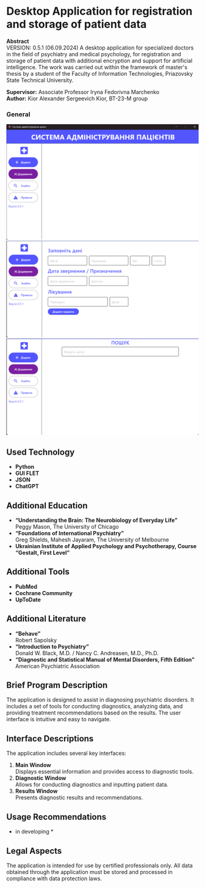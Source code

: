 # Desktop Application for registration and storage of patient data

**Abstract**  
VERSION: 0.5.1 (06.09.2024)
A desktop application for specialized doctors in the field of psychiatry and medical psychology, for registration and storage of patient data with additional encryption and support for artificial intelligence.
The work was carried out within the framework of master's thesis by a student of the Faculty of Information Technologies, Priazovsky State Technical University.

**Supervisor:** Associate Professor Iryna Fedorivna Marchenko  
**Author:** Kior Alexander Sergeevich Kior, BT-23-M group

### General
![Screen1](./assets/Screen1.png)
![Screen2](./assets/Screen2.png)
![Screen3](./assets/Screen3.png)

## Used Technology
- **Python**
- **GUI FLET**
- **JSON**
- **ChatGPT**

## Additional Education

- **“Understanding the Brain: The Neurobiology of Everyday Life”**  
  Peggy Mason, The University of Chicago
- **“Foundations of International Psychiatry”**  
  Greg Shields, Mahesh Jayaram, The University of Melbourne
- **Ukrainian Institute of Applied Psychology and Psychotherapy, Course “Gestalt, First Level”**

## Additional Tools

- **PubMed**
- **Cochrane Community**
- **UpToDate**

## Additional Literature

- **“Behave”**  
  Robert Sapolsky
- **“Introduction to Psychiatry”**  
  Donald W. Black, M.D. / Nancy C. Andreasen, M.D., Ph.D.
- **“Diagnostic and Statistical Manual of Mental Disorders, Fifth Edition”**  
  American Psychiatric Association

## Brief Program Description

The application is designed to assist in diagnosing psychiatric disorders. It includes a set of tools for conducting diagnostics, analyzing data, and providing treatment recommendations based on the results. The user interface is intuitive and easy to navigate.

## Interface Descriptions

The application includes several key interfaces:
1. **Main Window**  
   Displays essential information and provides access to diagnostic tools.
2. **Diagnostic Window**  
   Allows for conducting diagnostics and inputting patient data.
3. **Results Window**  
   Presents diagnostic results and recommendations.

## Usage Recommendations

* in developing *

## Legal Aspects

The application is intended for use by certified professionals only. All data obtained through the application must be stored and processed in compliance with data protection laws.

